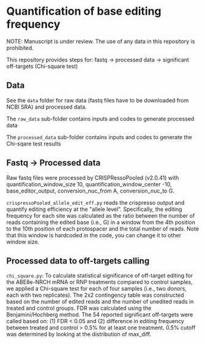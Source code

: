 # Quantification of base editing frequency

NOTE: Manuscript is under review. The use of any data in this repository is prohibited. 

This repository provides steps for: fastq -> processed data -> significant off-targets (Chi-square test)

## Data

See the `data` folder for raw data (fastq files have to be downloaded from NCBI SRA) and processed data.

The `raw_data` sub-folder contains inputs and codes to generate processed data

The `processed_data` sub-folder contains inputs and codes to generate the Chi-sqare test results

## Fastq -> Processed data

Raw fastq files were processed by CRISPRessoPooled (v2.0.41) with quantification_window_size 10, quantification_window_center -10, base_editor_output, conversion_nuc_from A, conversion_nuc_to G. 

`crispressoPooled_allele_edit_eff.py` reads the crispresso output and quantify editing efficiency at the "allele level". Specifically, the editing frequency for each site was calculated as the ratio between the number of reads containing the edited base (i.e., G) in a window from the 4th position to the 10th position of each protospacer and the total number of reads. Note that this window is hardcoded in the code, you can change it to other window size.

## Processed data to off-targets calling

`chi_square.py`: To calculate statistical significance of off-target editing for the ABE8e-NRCH mRNA or RNP treatments compared to control samples, we applied a Chi-square test for each of four samples (i.e., two donors, each with two replicates). The 2x2 contingency table was constructed based on the number of edited reads and the number of unedited reads in treated and control groups. FDR was calculated using the Benjamini/Hochberg method. The 54 reported significant off-targets were called based on: (1) FDR < 0.05 and (2) difference in editing frequency between treated and control > 0.5% for at least one treatment. 0.5% cutoff was determined by looking at the distribution of max_diff. 

